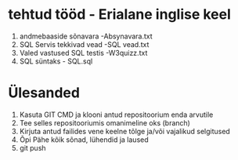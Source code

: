 # tehtud tööd - Erialane inglise keel

1. andmebaaside sõnavara -Absynavara.txt
2. SQL Servis tekkivad vead -SQL vead.txt
3. Valed vastused SQL testis -W3quizz.txt
4. SQL süntaks - SQL.sql

# Ülesanded

1. Kasuta GIT CMD ja klooni antud repositoorium enda arvutile
2. Tee selles repositooriumis omanimeline oks (branch)
3. Kirjuta antud failides vene keelne tõlge ja/või vajalikud selgitused
4. Õpi Pähe kõik sõnad, lühendid ja laused
5. git push
